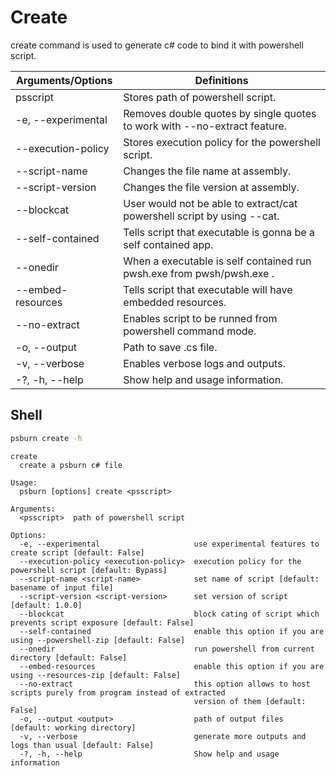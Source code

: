 # Create

create command is used to generate c# code to bind it with powershell script.

| Arguments/Options  | Definitions                                                               |
|--------------------|---------------------------------------------------------------------------|
| psscript           | Stores path of powershell script.                                         |
| -e, --experimental | Removes double quotes by single quotes to work with --no-extract feature. |
| --execution-policy | Stores execution policy for the powershell script.                        |
| --script-name      | Changes the file name at assembly.                                        |
| --script-version   | Changes the file version at assembly.                                     |
| --blockcat         | User would not be able to extract/cat powershell script by using --cat.   |
| --self-contained   | Tells script that executable is gonna be a self contained app.            |
| --onedir           | When a executable is self contained run pwsh.exe from pwsh/pwsh.exe .     |
| --embed-resources  | Tells script that executable will have embedded resources.                |
| --no-extract       | Enables script to be runned from powershell command mode.                 |
| -o, --output       | Path to save .cs file.                                                    |
| -v, --verbose      | Enables verbose logs and outputs.                                         |
| -?, -h, --help     | Show help and usage information.                                          |

## Shell

```bash
psburn create -h
```

```
create
  create a psburn c# file

Usage:
  psburn [options] create <psscript>

Arguments:
  <psscript>  path of powershell script

Options:
  -e, --experimental                     use experimental features to create script [default: False]
  --execution-policy <execution-policy>  execution policy for the powershell script [default: Bypass]
  --script-name <script-name>            set name of script [default: basename of input file]
  --script-version <script-version>      set version of script [default: 1.0.0]
  --blockcat                             block cating of script which prevents script exposure [default: False]
  --self-contained                       enable this option if you are using --powershell-zip [default: False]
  --onedir                               run powershell from current directory [default: False]
  --embed-resources                      enable this option if you are using --resources-zip [default: False]
  --no-extract                           this option allows to host scripts purely from program instead of extracted
                                         version of them [default: False]
  -o, --output <output>                  path of output files [default: working directory]
  -v, --verbose                          generate more outputs and logs than usual [default: False]
  -?, -h, --help                         Show help and usage information
```

